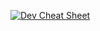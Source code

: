 [![Dev Cheat Sheet](https://img.shields.io/badge/📋-Ver_Atajos_Completos-00f7ff?style=for-the-badge)](https://htmlpreview.github.io/?https://gist.githubusercontent.com/Dapira/b8a94c618ea5f8701fad81d36887282a/raw/b4f53987ae65d69b162dfd5a376108bae3bb6c11/cheatsheet.html)
